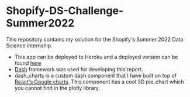 # Shopify-DS-Challenge-Summer2022

This repository contains my solution for the Shopify's Summer 2022 Data Science internship.

* This app can be deployed to Heroku and a deployed version can be found [here](https://dashboard.heroku.com/apps/shopify-ds-summer-2022/resources)
* [Dash](https://dash.plotly.com/introduction) framework was used for developing this report.
* dash_charts is a custom dash component that I have built on top of [React's Google charts](https://www.react-google-charts.com/). This component has a cool 3D pie_chart which you cannot find in the plotly library.
